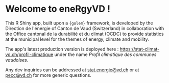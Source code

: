 # **Welcome to eneRgyVD** ! 

This R Shiny app, built upon a `{golem}` framework, is developed by the Direction de l'énergie of Canton de Vaud (Switzerland) in collaboration with the Office cantonal de la durabilité et du climat (OCDC) to provide statistics at the municipal level for the themes of energy, climate and mobility.

The app's latest production version is deployed here : https://stat-climat-vd.ch/profil-climatique under the name *Profil climatique des communes vaudoises*.

Any dev inquiries can be addressed at [stat.energie@vd.ch](mailto:stat.energie@vd.ch?subject=Question-eneRgyVD) or at [pecc@vd.ch](mailto:pecc@vd.ch?subject=Question-profil-climatique) for more generic questions.
